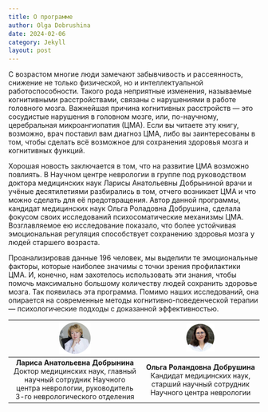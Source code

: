 ```yaml
---
title: О программе
author: Olga Dobrushina
date: 2024-02-06
category: Jekyll
layout: post
---
```


С возрастом многие люди замечают забывчивость и рассеянность, снижение не только физической, но и интеллектуальной работоспособности. Такого рода неприятные изменения, называемые когнитивными расстройствами, связаны с нарушениями в работе головного мозга. Важнейшая причина когнитивных расстройств — это сосудистые нарушения в головном мозге, или, по-научному, церебральная микроангиопатия (ЦМА). 
Если вы читаете эту книгу, возможно, врач поставил вам диагноз ЦМА, либо вы заинтересованы в том, чтобы сделать всё возможное для сохранения здоровья мозга и когнитивных функций.

Хорошая новость заключается в том, что на развитие ЦМА возможно повлиять. В Научном центре неврологии в группе под руководством доктора медицинских наук Ларисы Анатольевны Добрыниной врачи и учёные десятилетиями разбирались в том, отчего возникает ЦМА и что можно сделать для её предотвращения. Автор данной программы, кандидат медицинских наук Ольга Роладовна Добрушина, сделала фокусом своих исследований психосоматические механизмы ЦМА. Возглавляемое ею исследование показало, что более устойчивая эмоциональная регуляция способствует сохранению здоровья мозга у людей старшего возраста. 

 Проанализировав данные 196 человек, мы выделили те эмоциональные факторы, которые наиболее значимы с точки зрения профилактики ЦМА. И, конечно, нам захотелось использовать эти знания, чтобы помочь максимально большому количеству людей сохранить здоровье мозга. Так появилась эта программа. Помимо наших исследований, она опирается на современные методы когнитивно-поведенческой терапии — психологические подходы с доказанной эффективностью.

 | <img src="../images/lad.gif" width="25%"> | <img src="../images/ord.gif" width="25%"> |
 | :-------------: | :--------------: |
 | **Лариса Анатольевна Добрынина**<br>Доктор медицинских наук, главный научный сотрудник Научного центра неврологии, руководитель 3-го неврологического отделения | **Ольга Роландовна Добрушина**<br>Кандидат медицинских наук, старший научный сотрудник Научного центра неврологии |

